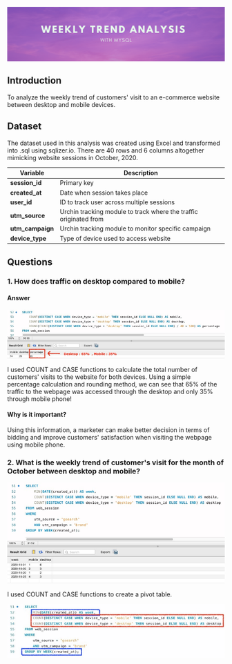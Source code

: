 ![Banner](https://github.com/Hafizah/Trend-Analysis-using-MySQL/blob/main/Images/banner.png)
## Introduction
To analyze the weekly trend of customers' visit to an e-commerce website between desktop and mobile devices.

## Dataset
The dataset used in this analysis was created using Excel and transformed into .sql using sqlizer.io. There are 40 rows and 6 columns altogether mimicking website sessions in October, 2020.

Variable | Description
---- | -------
**session_id** | Primary key
**created_at** | Date when session takes place
**user_id** | ID to track user across multiple sessions
**utm_source** | Urchin tracking module to track where the traffic originated from 
**utm_campaign** | Urchin tracking module to monitor specific campaign
**device_type** | Type of device used to access website

## Questions
### 1. How does traffic on desktop compared to mobile?

#### Answer
![Banner](https://github.com/Hafizah/Trend-Analysis-using-MySQL/blob/main/Images/total%20in%20percentage.jpg)

I used COUNT and CASE functions to calculate the total number of customers' visits to the website for both devices. Using a simple percentage calculation and rounding method, we can see that 65% of the traffic to the webpage was accessed through the desktop and only 35% through mobile phone!

#### Why is it important? 
Using this information, a marketer can make better decision in terms of bidding and improve customers' satisfaction when visiting the webpage using mobile phone.

### 2. What is the weekly trend of customer's visit for the month of October between desktop and mobile?
![Banner](https://github.com/Hafizah/Trend-Analysis-using-MySQL/blob/main/Images/weekly%20trend.jpg)

I used COUNT and CASE functions to create a pivot table.

![Banner](https://github.com/Hafizah/Trend-Analysis-using-MySQL/blob/main/Images/weekly%20trend%20colored.jpg)

